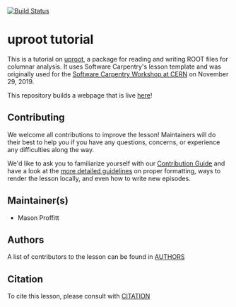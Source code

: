 [![Build Status](https://travis-ci.org/hsf-training/hsf-training-uproot-webpage.svg?branch=gh-pages)](https://travis-ci.org/hsf-training/hsf-training-uproot-webpage)

# uproot tutorial

This is a tutorial on [uproot](https://github.com/scikit-hep/uproot), a package for reading and writing ROOT files for columnar analysis.
It uses Software Carpentry's lesson template and was originally used for the [Software Carpentry Workshop at CERN](https://indico.cern.ch/event/834411/) on November 29, 2019.

This repository builds a webpage that is live [here](https://hsf-training.github.io/hsf-training-uproot-webpage/)!

## Contributing

We welcome all contributions to improve the lesson! Maintainers will do their best to help you if you have any
questions, concerns, or experience any difficulties along the way.

We'd like to ask you to familiarize yourself with our [Contribution Guide](CONTRIBUTING.md) and have a look at
the [more detailed guidelines][lesson-example] on proper formatting, ways to render the lesson locally, and even
how to write new episodes.

## Maintainer(s)

* Mason Proffitt

## Authors

A list of contributors to the lesson can be found in [AUTHORS](AUTHORS)

## Citation

To cite this lesson, please consult with [CITATION](CITATION)

[lesson-example]: https://carpentries.github.io/lesson-example
